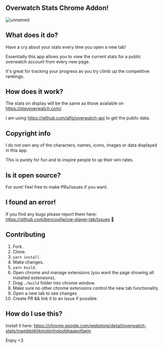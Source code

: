 ## Overwatch Stats Chrome Addon!
![unnamed](https://user-images.githubusercontent.com/6733407/43624615-b3ca19aa-973c-11e8-9ec7-b0313a7331f8.jpg)

## What does it do?

Have a cry about your stats every time you open a new tab!

Essentially this app allows you to view the current stats for a public overwatch account from every new page. 

It's great for tracking your progress as you try climb up the competitive rankings.

## How does it work?

The stats on display will be the same as those available on https://playoverwatch.com/. 

I am using https://github.com/alfg/overwatch-api to get the public data. 

## Copyright info

I do not own any of the characters, names, icons, images or data displayed in this app. 

This is purely for fun and to inspire people to up their win rates.

## Is it open source?

For sure! Feel free to make PRs/issues if you want.

## I found an error!

If you find any bugs please report them here: https://github.com/bencoullie/ow-player-tab/issues 🙇

## Contributing

1. Fork.
2. Clone.
3. `yarn install`.
4. Make changes.
5. `yarn build`.
6. Open chrome and manage extensions (you want the page showing all installed extensions).
7. Drag `./build` folder into chrome window.
8. Make sure no other chrome extensions control the new tab functionality
9. Open a new tab to see changes
10. Create PR && link it to an issue if possible.

## How do I use this?

Install it here: https://chrome.google.com/webstore/detail/overwatch-stats/mambkijkhkmobjnhgiodghaaeoifaejn

Enjoy <3
